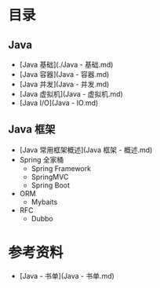 

# 目录

## Java

- [Java 基础](./Java - 基础.md)
- [Java 容器](Java - 容器.md)
- [Java 并发](Java - 并发.md)
- [Java 虚拟机](Java - 虚拟机.md)
- [Java I/O](Java - IO.md)

## Java 框架

- [Java 常用框架概述](Java 框架 - 概述.md)
- Spring 全家桶
  - Spring Framework
  - SpringMVC
  - Spring Boot
- ORM
  - Mybaits
- RFC
  - Dubbo



# 参考资料

- [Java - 书单](Java - 书单.md)